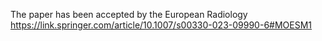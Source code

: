 The paper has been accepted by the European Radiology
https://link.springer.com/article/10.1007/s00330-023-09990-6#MOESM1
